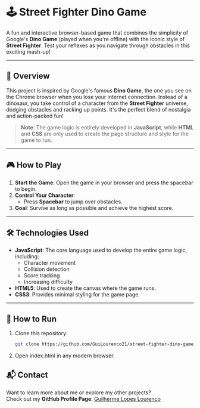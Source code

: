 # 🕹️ Street Fighter Dino Game

A fun and interactive browser-based game that combines the simplicity of Google's **Dino Game** (played when you're offline) with the iconic style of **Street Fighter**. Test your reflexes as you navigate through obstacles in this exciting mash-up!

---

## 📖 Overview

This project is inspired by Google's famous **Dino Game**, the one you see on the Chrome browser when you lose your internet connection. Instead of a dinosaur, you take control of a character from the **Street Fighter** universe, dodging obstacles and racking up points. It's the perfect blend of nostalgia and action-packed fun!

> **Note**: The game logic is entirely developed in **JavaScript**, while **HTML** and **CSS** are only used to create the page structure and style for the game to run.

---

## 🎮 How to Play

1. **Start the Game**: Open the game in your browser and press the spacebar to begin.
2. **Control Your Character**:
   - Press **Spacebar** to jump over obstacles.
3. **Goal**: Survive as long as possible and achieve the highest score.

---

## 🛠️ Technologies Used

- **JavaScript**: The core language used to develop the entire game logic, including:
  - Character movement
  - Collision detection
  - Score tracking
  - Increasing difficulty
- **HTML5**: Used to create the canvas where the game runs.
- **CSS3**: Provides minimal styling for the game page.

---

## 🔗 How to Run

1. Clone this repository:
   ```bash
   git clone https://github.com/GuiLourenco21/street-fighter-dino-game.git
   
2. Open index.html in any modern browser.


## 📬 Contact

Want to learn more about me or explore my other projects?  
Check out my **GitHub Profile Page**: [Guilherme Lopes Lourenço](https://github.com/GuilhermeLourenc0)
